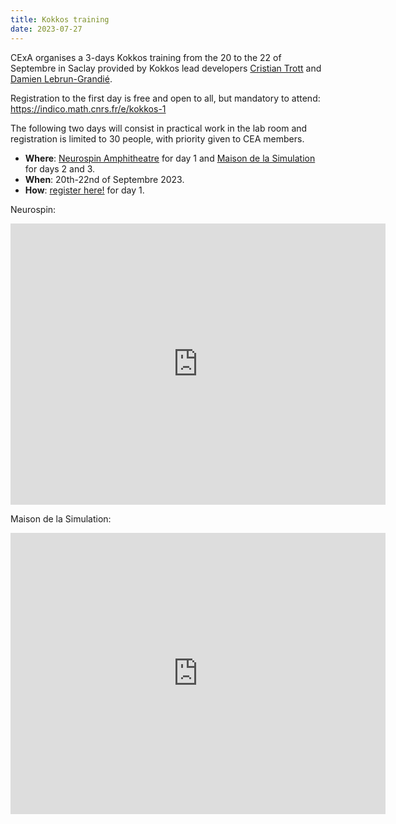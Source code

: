 ```yaml
---
title: Kokkos training
date: 2023-07-27
---
```


CExA organises a 3-days Kokkos training from the 20 to the 22 of Septembre in
Saclay provided by Kokkos lead developers
[Cristian Trott](https://extremecomputingtraining.anl.gov/speakers/christian-trott-snl/)
and
[Damien Lebrun-Grandié](https://www.ornl.gov/staff-profile/damien-t-lebrun-grandie).

Registration to the first day is free and open to all, but mandatory to attend:
https://indico.math.cnrs.fr/e/kokkos-1

The following two days will consist in practical work in the lab room and
registration is limited to 30 people, with priority given to CEA members.

- **Where**: [Neurospin Amphitheatre](https://goo.gl/maps/DrqiALxY547iXshJA) for
day 1 and [Maison de la Simulation](https://goo.gl/maps/ccdwwmcdQRRm1Sb2A) for
days 2 and 3.
- **When**: 20th-22nd of Septembre 2023.
- **How**: [register here!](https://indico.math.cnrs.fr/e/kokkos-1) for day 1.

Neurospin:
<iframe src="https://www.google.com/maps/embed?pb=!1m14!1m8!1m3!1d1706.7828375688696!2d2.148987922683708!3d48.72041061301221!3m2!1i1024!2i768!4f13.1!3m3!1m2!1s0x47e67f14e80ea87d%3A0x9c50e7a885b66e5d!2sNeurospin!5e0!3m2!1sen!2sfr!4v1690451310534!5m2!1sen!2sfr" width="600" height="450" style="border:0;" allowfullscreen="" loading="lazy" referrerpolicy="no-referrer-when-downgrade"></iframe>


Maison de la Simulation:
<iframe src="https://www.google.com/maps/embed?pb=!1m18!1m12!1m3!1d2631.8449189785!2d2.15407651328232!3d48.72755487119501!2m3!1f0!2f0!3f0!3m2!1i1024!2i768!4f13.1!3m3!1m2!1s0x47e67f3d6ca35351%3A0xad658a7f81b4a1fe!2sMaison%20de%20la%20Simulation!5e0!3m2!1sen!2sfr!4v1690451425962!5m2!1sen!2sfr" width="600" height="450" style="border:0;" allowfullscreen="" loading="lazy" referrerpolicy="no-referrer-when-downgrade"></iframe>
